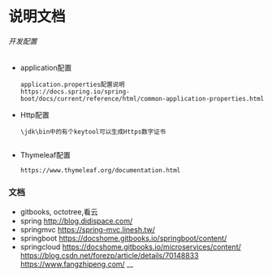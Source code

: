 # 说明文档

###### 开发配置

+ application配置

    ```
    application.properties配置说明
    https://docs.spring.io/spring-boot/docs/current/reference/html/common-application-properties.html
    ```
+ Http配置
    
    ```
    \jdk\bin中的有个keytool可以生成Https数字证书
     
    ```
+ Thymeleaf配置
    ```
    https://www.thymeleaf.org/documentation.html
    ```
    
### 文档
* gitbooks, octotree,看云
* spring
http://blog.didispace.com/
* springmvc 
https://spring-mvc.linesh.tw/
* springboot
https://docshome.gitbooks.io/springboot/content/
* springcloud
https://docshome.gitbooks.io/microservices/content/
https://blog.csdn.net/forezp/article/details/70148833
https://www.fangzhipeng.com/
__